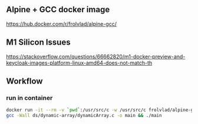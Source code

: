 ## Alpine + GCC docker image
https://hub.docker.com/r/frolvlad/alpine-gcc/

## M1 Silicon Issues
https://stackoverflow.com/questions/66662820/m1-docker-preview-and-keycloak-images-platform-linux-amd64-does-not-match-th


## Workflow
### run in container

```bash
docker run -it --rm -v `pwd`:/usr/src/c -w /usr/src/c frolvlad/alpine-gcc /bin/sh
gcc -Wall ds/dynamic-array/dynamicArray.c -o main && ./main
```